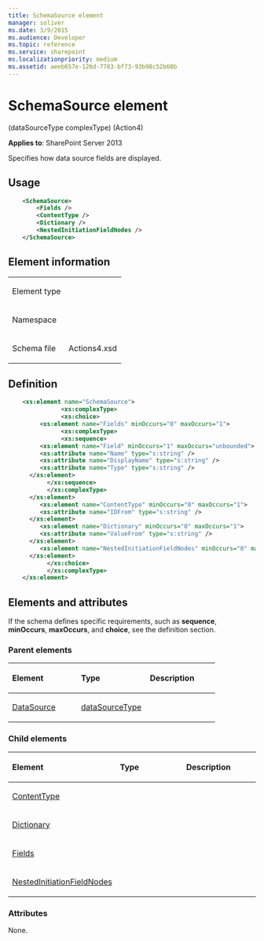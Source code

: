 ```yaml
---
title: SchemaSource element
manager: soliver
ms.date: 3/9/2015
ms.audience: Developer
ms.topic: reference
ms.service: sharepoint
ms.localizationpriority: medium
ms.assetid: aeeb657e-126d-7783-bf73-93b98c52b60b
---
```


# SchemaSource element 

(dataSourceType complexType) (Action4)

**Applies to**: SharePoint Server 2013

Specifies how data source fields are displayed.

## Usage

```XML
    <SchemaSource>
        <Fields />
        <ContentType />
        <Dictionary />
        <NestedInitiationFieldNodes />
    </SchemaSource>
```

## Element information

<table>
<colgroup>
<col width="50%" />
<col width="50%" />
</colgroup>
<tbody>
<tr class="odd">
<td align="left"><p><span class="label">Element type</span></p></td>
<td align="left"><p></p></td>
</tr>
<tr class="even">
<td align="left"><p><span class="label">Namespace</span></p></td>
<td align="left"><p></p></td>
</tr>
<tr class="odd">
<td align="left"><p><span class="label">Schema file</span></p></td>
<td align="left"><p>Actions4.xsd</p></td>
</tr>
</tbody>
</table>

## Definition

```XML
    <xs:element name="SchemaSource">
               <xs:complexType>
               <xs:choice>
         <xs:element name="Fields" minOccurs="0" maxOccurs="1">
               <xs:complexType>
               <xs:sequence>
         <xs:element name="Field" minOccurs="1" maxOccurs="unbounded">
         <xs:attribute name="Name" type="s:string" />
         <xs:attribute name="DisplayName" type="s:string" />
         <xs:attribute name="Type" type="s:string" />
      </xs:element>  
           </xs:sequence>
           </xs:complexType>
      </xs:element>  
         <xs:element name="ContentType" minOccurs="0" maxOccurs="1">
         <xs:attribute name="IDFrom" type="s:string" />
      </xs:element>  
         <xs:element name="Dictionary" minOccurs="0" maxOccurs="1">
         <xs:attribute name="ValueFrom" type="s:string" />
      </xs:element>  
         <xs:element name="NestedInitiationFieldNodes" minOccurs="0" maxOccurs="1">
      </xs:element>  
           </xs:choice>
           </xs:complexType>
    </xs:element>  
```

## Elements and attributes

If the schema defines specific requirements, such as **sequence**, **minOccurs**, **maxOccurs**, and **choice**, see the definition section.

### Parent elements

<table>
<colgroup>
<col width="33%" />
<col width="33%" />
<col width="33%" />
</colgroup>
<thead>
<tr class="header">
<th align="left"><p>Element</p></th>
<th align="left"><p>Type</p></th>
<th align="left"><p>Description</p></th>
</tr>
</thead>
<tbody>
<tr class="odd">
<td align="left"><p><a href="datasource-element-datasourcestype-complextypeaction4.md">DataSource</a></p></td>
<td align="left"><p><a href="datasourcetype-complextype-action4.md">dataSourceType</a></p></td>
<td align="left"><p></p></td>
</tr>
</tbody>
</table>

### Child elements

<table>
<colgroup>
<col width="33%" />
<col width="33%" />
<col width="33%" />
</colgroup>
<thead>
<tr class="header">
<th align="left"><p>Element</p></th>
<th align="left"><p>Type</p></th>
<th align="left"><p>Description</p></th>
</tr>
</thead>
<tbody>
<tr class="odd">
<td align="left"><p><a href="contenttype-element-schemasource-elementdatasourcetype-complextypeaction4.md">ContentType</a></p></td>
<td align="left"><p></p></td>
<td align="left"><p></p></td>
</tr>
<tr class="even">
<td align="left"><p><a href="dictionary-element-schemasource-elementdatasourcetype-complextypeaction4.md">Dictionary</a></p></td>
<td align="left"><p></p></td>
<td align="left"><p></p></td>
</tr>
<tr class="odd">
<td align="left"><p><a href="fields-element-schemasource-elementdatasourcetype-complextypeaction4.md">Fields</a></p></td>
<td align="left"><p></p></td>
<td align="left"><p></p></td>
</tr>
<tr class="even">
<td align="left"><p><a href="nestedinitiationfieldnodes-element-schemasource-elementdatasourcetype-complextyp.md">NestedInitiationFieldNodes</a></p></td>
<td align="left"><p></p></td>
<td align="left"><p></p></td>
</tr>
</tbody>
</table>

### Attributes

None.








